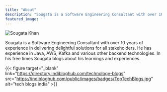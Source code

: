 ```yaml
---
title: "About"
description: "Sougata is a Software Engineering Consultant with over 10 years of experience in delivering delightful solutions for all stakeholders. He has experience in Java, AWS, Kafka and various other backend technologies. In his free times Sougata blogs about his learnings and experiences. "
featured_image: ''
---
```

![Sougata Khan](https://secure.gravatar.com/avatar/5873fe86a98d2c1e1fd4c3f486d78fd8?size=400)

Sougata is a Software Engineering Consultant with over 10 years of experience in delivering delightful solutions for all stakeholders. He has experience in Java, AWS, Kafka and various other backend technologies. In his free times Sougata blogs about his learnings and experiences. 

{{< figure target="_blank" link="https://directory.indibloghub.com/technology-blogs" src="https://indibloghub.com/public/images/badges/TopTechBlogs.jpg" alt="tech blogs india"  >}}
